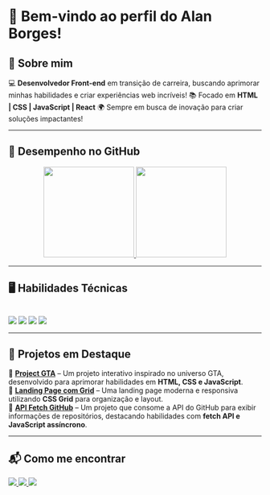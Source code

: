 # 👋 Bem-vindo ao perfil do Alan Borges!

## 🚀 Sobre mim
💻 **Desenvolvedor Front-end** em transição de carreira, buscando aprimorar minhas habilidades e criar experiências web incríveis!
📚 Focado em **HTML | CSS | JavaScript | React**
🌍 Sempre em busca de inovação para criar soluções impactantes!

---

## 📌 Desempenho no GitHub

<div align="center">
  <a href="https://github.com/alanborgesdev">
    <img height="180em" src="https://github-readme-stats.vercel.app/api?username=alanborgesdev&show_icons=true&theme=tokyonight&include_all_commits=true&count_private=true"/>
    <img height="180em" src="https://github-readme-stats.vercel.app/api/top-langs/?username=alanborgesdev&layout=compact&langs_count=6&theme=tokyonight"/>
  </a>
</div>

---

## 🖥️ Habilidades Técnicas

<div style="display: inline_block"><br>
  <img src="https://img.shields.io/badge/HTML-E34F26?style=for-the-badge&logo=html5&logoColor=white" />
  <img src="https://img.shields.io/badge/CSS-1572B6?style=for-the-badge&logo=css3&logoColor=white" />
  <img src="https://img.shields.io/badge/JavaScript-F7DF1E?style=for-the-badge&logo=javascript&logoColor=black" />
  <img src="https://img.shields.io/badge/React-61DAFB?style=for-the-badge&logo=react&logoColor=black" />
</div>

---

## 🌟 Projetos em Destaque

🔹 **[Project GTA](https://alanborgesdev.github.io/project-gta/)** – Um projeto interativo inspirado no universo GTA, desenvolvido para aprimorar habilidades em **HTML, CSS e JavaScript**.  
🔹 **[Landing Page com Grid](https://alanborgesdev.github.io/projeto-landinpage-page-com-grid/)** – Uma landing page moderna e responsiva utilizando **CSS Grid** para organização e layout.  
🔹 **[API Fetch GitHub](https://alanborgesdev.github.io/api-fetch-github/)** – Um projeto que consome a API do GitHub para exibir informações de repositórios, destacando habilidades com **fetch API e JavaScript assíncrono**.  

---

## 📬 Como me encontrar

<div align="left">
  <a href="mailto:alanborges05@gmail.com">
    <img src="https://img.shields.io/badge/Gmail-D14836?style=for-the-badge&logo=gmail&logoColor=white" />
  </a>
  <a href="https://www.linkedin.com/in/alanborges05" target="_blank">
    <img src="https://img.shields.io/badge/LinkedIn-0077B5?style=for-the-badge&logo=linkedin&logoColor=white" />
  </a>
  <a href="https://instagram.com/alanborges.dev" target="_blank">
    <img src="https://img.shields.io/badge/Instagram-E4405F?style=for-the-badge&logo=instagram&logoColor=white" />
  </a>
</div>
